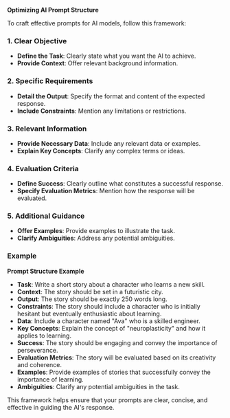 **Optimizing AI Prompt Structure**

To craft effective prompts for AI models, follow this framework:

### 1. **Clear Objective**

- **Define the Task**: Clearly state what you want the AI to achieve.
- **Provide Context**: Offer relevant background information.

### 2. **Specific Requirements**

- **Detail the Output**: Specify the format and content of the expected response.
- **Include Constraints**: Mention any limitations or restrictions.

### 3. **Relevant Information**

- **Provide Necessary Data**: Include any relevant data or examples.
- **Explain Key Concepts**: Clarify any complex terms or ideas.

### 4. **Evaluation Criteria**

- **Define Success**: Clearly outline what constitutes a successful response.
- **Specify Evaluation Metrics**: Mention how the response will be evaluated.

### 5. **Additional Guidance**

- **Offer Examples**: Provide examples to illustrate the task.
- **Clarify Ambiguities**: Address any potential ambiguities.

### Example

**Prompt Structure Example**

- **Task**: Write a short story about a character who learns a new skill.
- **Context**: The story should be set in a futuristic city.
- **Output**: The story should be exactly 250 words long.
- **Constraints**: The story should include a character who is initially hesitant but eventually enthusiastic about learning.
- **Data**: Include a character named "Ava" who is a skilled engineer.
- **Key Concepts**: Explain the concept of "neuroplasticity" and how it applies to learning.
- **Success**: The story should be engaging and convey the importance of perseverance.
- **Evaluation Metrics**: The story will be evaluated based on its creativity and coherence.
- **Examples**: Provide examples of stories that successfully convey the importance of learning.
- **Ambiguities**: Clarify any potential ambiguities in the task.

This framework helps ensure that your prompts are clear, concise, and effective in guiding the AI's response.